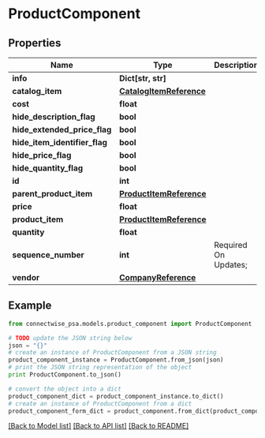 # ProductComponent


## Properties
Name | Type | Description | Notes
------------ | ------------- | ------------- | -------------
**info** | **Dict[str, str]** |  | [optional] 
**catalog_item** | [**CatalogItemReference**](CatalogItemReference.md) |  | [optional] 
**cost** | **float** |  | [optional] 
**hide_description_flag** | **bool** |  | [optional] 
**hide_extended_price_flag** | **bool** |  | [optional] 
**hide_item_identifier_flag** | **bool** |  | [optional] 
**hide_price_flag** | **bool** |  | [optional] 
**hide_quantity_flag** | **bool** |  | [optional] 
**id** | **int** |  | [optional] 
**parent_product_item** | [**ProductItemReference**](ProductItemReference.md) |  | [optional] 
**price** | **float** |  | [optional] 
**product_item** | [**ProductItemReference**](ProductItemReference.md) |  | [optional] 
**quantity** | **float** |  | 
**sequence_number** | **int** |  Required On Updates; | [optional] 
**vendor** | [**CompanyReference**](CompanyReference.md) |  | [optional] 

## Example

```python
from connectwise_psa.models.product_component import ProductComponent

# TODO update the JSON string below
json = "{}"
# create an instance of ProductComponent from a JSON string
product_component_instance = ProductComponent.from_json(json)
# print the JSON string representation of the object
print ProductComponent.to_json()

# convert the object into a dict
product_component_dict = product_component_instance.to_dict()
# create an instance of ProductComponent from a dict
product_component_form_dict = product_component.from_dict(product_component_dict)
```
[[Back to Model list]](../README.md#documentation-for-models) [[Back to API list]](../README.md#documentation-for-api-endpoints) [[Back to README]](../README.md)


